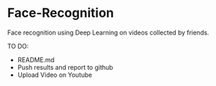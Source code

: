 # Face-Recognition
Face recognition using Deep Learning on videos collected by friends.


TO DO: 
- README.md
- Push results and report to github
- Upload Video on Youtube
